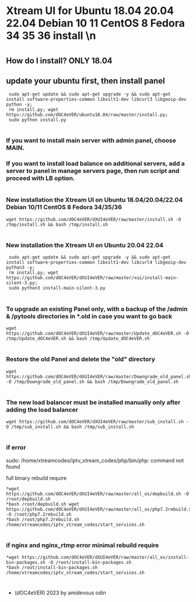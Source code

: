 # Xtream UI for Ubuntu 18.04 20.04 22.04 Debian 10 11 CentOS 8 Fedora 34 35 36 install  \n
#
#

## How do I install? ONLY 18.04
## update your ubuntu first, then install panel

     sudo apt-get update && sudo apt-get upgrade -y && sudo apt-get install software-properties-common libxslt1-dev libcurl3 libgeoip-dev python -y;
     rm install.py; wget https://github.com/dOC4eVER/ubuntu18.04/raw/master/install.py;
     sudo python install.py
#
#

### If you want to install main server with admin panel, choose MAIN.
### If you want to install load balance on additional servers, add a server to panel in manage servers page, then run script and proceed with LB option.
#
#







### New installation the Xtream UI on Ubuntu 18.04/20.04/22.04 Debian 10/11 CentOS 8 Fedora 34/35/36

    wget https://github.com/dOC4eVER/dXUI4eVER/raw/master/install.sh -O /tmp/install.sh && bash /tmp/install.sh
#
#

### New installation the Xtream UI on Ubuntu 20.04 22.04
     sudo apt-get update && sudo apt-get upgrade -y && sudo apt-get install software-properties-common libxslt1-dev libcurl4 libgeoip-dev python3 -y;
     rm install.py; wget https://github.com/dOC4eVER/dXUI4eVER/raw/master/xui/install-main-silent-3.py;
     sudo python3 install-main-silent-3.py

#
#


### To upgrade an existing Panel only, with a backup of the /admin & /pytools directories in *.old in case you want to go back
 
    wget https://github.com/dOC4eVER/dXUI4eVER/raw/master/Update_dOC4eVER.sh -O /tmp/Update_dOC4eVER.sh && bash /tmp/Update_dOC4eVER.sh

#
#





### Restore the old Panel and delete the "old" directory

    wget https://github.com/dOC4eVER/dXUI4eVER/raw/master/Downgrade_old_panel.sh -O /tmp/Downgrade_old_panel.sh && bash /tmp/Downgrade_old_panel.sh
    
#
#






### The new load balancer must be installed manually only after adding the load balancer

    wget https://github.com/dOC4eVER/dXUI4eVER/raw/master/sub_install.sh -O /tmp/sub_install.sh && bash /tmp/sub_install.sh

#
#


### if error

sudo: /home/xtreamcodes/iptv_xtream_codes/php/bin/php: command not found

full binary rebuild require

    *wget https://github.com/dOC4eVER/dXUI4eVER/raw/master/all_os/depbuild.sh -O /root/depbuild.sh
    *bash /root/depbuild.sh wget https://github.com/dOC4eVER/dXUI4eVER/raw/master/all_os/php7.2rebuild.sh -O /root/php7.2rebuild.sh
    *bash /root/php7.2rebuild.sh /home/xtreamcodes/iptv_xtream_codes/start_services.sh
#
#



### if nginx and nginx_rtmp error minimal rebuild require

    *wget https://github.com/dOC4eVER/dXUI4eVER/raw/master/all_os/install-bin-packages.sh -O /root/install-bin-packages.sh
    *bash /root/install-bin-packages.sh /home/xtreamcodes/iptv_xtream_codes/start_services.sh 
#
#
   
   
   
   
   * (dOC4eVER) 2023 by amidevous odin
